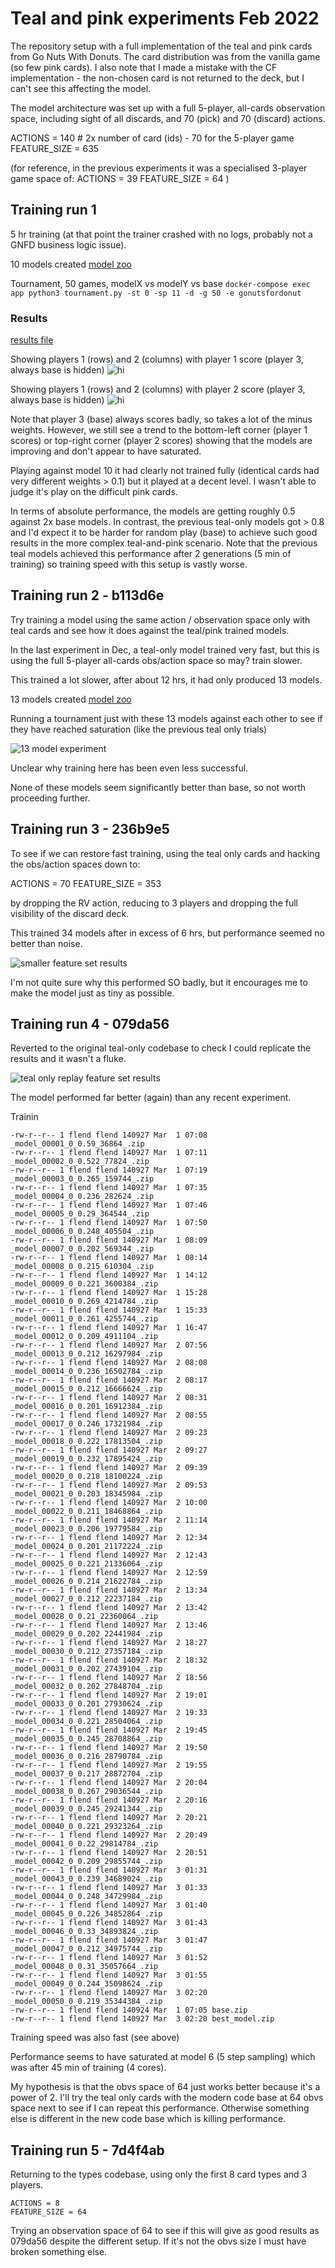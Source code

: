 # Teal and pink experiments Feb 2022

The repository setup with a full implementation of the teal and pink cards from Go Nuts With Donuts. The card distribution was from the vanilla game (so few pink cards).
I also note that I made a mistake with the CF implementation - the non-chosen card is not returned to the deck, but I can't see this affecting the model.

The model architecture was set up with a full 5-player, all-cards observation space, including sight of all discards, and 70 (pick) and 70 (discard) actions.

ACTIONS = 140 # 2x number of card (ids) - 70 for the 5-player game
FEATURE_SIZE = 635

(for reference, in the previous experiments it was a specialised 3-player game space of:
ACTIONS = 39
FEATURE_SIZE = 64
)

## Training run 1

5 hr training (at that point the trainer crashed with no logs, probably not a GNFD business logic issue).

10 models created [model zoo](./../app/viz/teal_and_pink_20220223)

Tournament, 50 games, modelX vs modelY vs base `docker-compose exec app python3 tournament.py -st 0 -sp 11 -d -g 50 -e gonutsfordonut`

### Results
[results file](./../app/viz/tournament_results_teal_and_pink_50.csv)

Showing players 1 (rows) and 2 (columns) with player 1 score (player 3, always base is hidden)
<img src="./../app/viz/tournament_teal_and_pink_50.png" alt="hi" class="inline"/>

Showing players 1 (rows) and 2 (columns) with player 2 score (player 3, always base is hidden)
<img src="./../app/viz/tournament_teal_and_pink_50_score1.png" alt="hi" class="inline"/>

Note that player 3 (base) always scores badly, so takes a lot of the minus weights. However, we still see a trend to the bottom-left corner (player 1 scores) or top-right corner (player 2 scores)
showing that the models are improving and don't appear to have saturated.

Playing against model 10 it had clearly not trained fully (identical cards had very different weights > 0.1) but it played at a decent level. I wasn't able to judge
it's play on the difficult pink cards.

In terms of absolute performance, the models are getting roughly 0.5 against 2x base models.
In contrast, the previous teal-only models got > 0.8 and I'd expect it to be harder for random play (base) to achieve such good results in the more complex teal-and-pink scenario. Note that the previous teal models achieved this performance after 2 generations (5 min of training) so training speed with this setup is vastly worse.

## Training run 2 - b113d6e

Try training a model using the same action / observation space only with teal cards and see how it does against the teal/pink trained models.

In the last experiment in Dec, a teal-only model trained very fast, but this is using the full 5-player all-cards obs/action space so may? train slower.

This trained a lot slower, after about 12 hrs, it had only produced 13 models.

13 models created [model zoo](./../app/viz/teal_only_20220223)

Running a tournament just with these 13 models against each other to see if they have reached saturation (like the previous teal only trials)

![13 model experiment](./assets/images/teal_only_non_best_action.png)

Unclear why training here has been even less successful.

None of these models seem significantly better than base, so not worth proceeding further.

## Training run 3 - 236b9e5

To see if we can restore fast training, using the teal only cards and hacking the obs/action spaces down to:

ACTIONS = 70
FEATURE_SIZE = 353

by dropping the RV action, reducing to 3 players and dropping the full visibility of the discard deck.

This trained 34 models after in excess of 6 hrs, but performance seemed no better than noise.

![smaller feature set results](./assets/images/teal_only_smaller_model.png)

I'm not quite sure why this performed SO badly, but it encourages me to make the model just as tiny as possible.

## Training run 4 - 079da56

Reverted to the original teal-only codebase to check I could replicate the results and it wasn't a fluke.

![teal only replay feature set results](./assets/images/tournament_results_079da56.png)

The model performed far better (again) than any recent experiment.

Trainin

```
-rw-r--r-- 1 flend flend 140927 Mar  1 07:08 _model_00001_0_0.59_36864_.zip
-rw-r--r-- 1 flend flend 140927 Mar  1 07:11 _model_00002_0_0.522_77824_.zip
-rw-r--r-- 1 flend flend 140927 Mar  1 07:19 _model_00003_0_0.265_159744_.zip
-rw-r--r-- 1 flend flend 140927 Mar  1 07:35 _model_00004_0_0.236_282624_.zip
-rw-r--r-- 1 flend flend 140927 Mar  1 07:46 _model_00005_0_0.29_364544_.zip
-rw-r--r-- 1 flend flend 140927 Mar  1 07:50 _model_00006_0_0.248_405504_.zip
-rw-r--r-- 1 flend flend 140927 Mar  1 08:09 _model_00007_0_0.202_569344_.zip
-rw-r--r-- 1 flend flend 140927 Mar  1 08:14 _model_00008_0_0.215_610304_.zip
-rw-r--r-- 1 flend flend 140927 Mar  1 14:12 _model_00009_0_0.221_3600384_.zip
-rw-r--r-- 1 flend flend 140927 Mar  1 15:28 _model_00010_0_0.269_4214784_.zip
-rw-r--r-- 1 flend flend 140927 Mar  1 15:33 _model_00011_0_0.261_4255744_.zip
-rw-r--r-- 1 flend flend 140927 Mar  1 16:47 _model_00012_0_0.209_4911104_.zip
-rw-r--r-- 1 flend flend 140927 Mar  2 07:56 _model_00013_0_0.212_16297984_.zip
-rw-r--r-- 1 flend flend 140927 Mar  2 08:08 _model_00014_0_0.236_16502784_.zip
-rw-r--r-- 1 flend flend 140927 Mar  2 08:17 _model_00015_0_0.212_16666624_.zip
-rw-r--r-- 1 flend flend 140927 Mar  2 08:31 _model_00016_0_0.201_16912384_.zip
-rw-r--r-- 1 flend flend 140927 Mar  2 08:55 _model_00017_0_0.246_17321984_.zip
-rw-r--r-- 1 flend flend 140927 Mar  2 09:23 _model_00018_0_0.222_17813504_.zip
-rw-r--r-- 1 flend flend 140927 Mar  2 09:27 _model_00019_0_0.232_17895424_.zip
-rw-r--r-- 1 flend flend 140927 Mar  2 09:39 _model_00020_0_0.218_18100224_.zip
-rw-r--r-- 1 flend flend 140927 Mar  2 09:53 _model_00021_0_0.203_18345984_.zip
-rw-r--r-- 1 flend flend 140927 Mar  2 10:00 _model_00022_0_0.211_18468864_.zip
-rw-r--r-- 1 flend flend 140927 Mar  2 11:14 _model_00023_0_0.206_19779584_.zip
-rw-r--r-- 1 flend flend 140927 Mar  2 12:34 _model_00024_0_0.201_21172224_.zip
-rw-r--r-- 1 flend flend 140927 Mar  2 12:43 _model_00025_0_0.221_21336064_.zip
-rw-r--r-- 1 flend flend 140927 Mar  2 12:59 _model_00026_0_0.214_21622784_.zip
-rw-r--r-- 1 flend flend 140927 Mar  2 13:34 _model_00027_0_0.212_22237184_.zip
-rw-r--r-- 1 flend flend 140927 Mar  2 13:42 _model_00028_0_0.21_22360064_.zip
-rw-r--r-- 1 flend flend 140927 Mar  2 13:46 _model_00029_0_0.202_22441984_.zip
-rw-r--r-- 1 flend flend 140927 Mar  2 18:27 _model_00030_0_0.212_27357184_.zip
-rw-r--r-- 1 flend flend 140927 Mar  2 18:32 _model_00031_0_0.202_27439104_.zip
-rw-r--r-- 1 flend flend 140927 Mar  2 18:56 _model_00032_0_0.202_27848704_.zip
-rw-r--r-- 1 flend flend 140927 Mar  2 19:01 _model_00033_0_0.201_27930624_.zip
-rw-r--r-- 1 flend flend 140927 Mar  2 19:33 _model_00034_0_0.221_28504064_.zip
-rw-r--r-- 1 flend flend 140927 Mar  2 19:45 _model_00035_0_0.245_28708864_.zip
-rw-r--r-- 1 flend flend 140927 Mar  2 19:50 _model_00036_0_0.216_28790784_.zip
-rw-r--r-- 1 flend flend 140927 Mar  2 19:55 _model_00037_0_0.217_28872704_.zip
-rw-r--r-- 1 flend flend 140927 Mar  2 20:04 _model_00038_0_0.267_29036544_.zip
-rw-r--r-- 1 flend flend 140927 Mar  2 20:16 _model_00039_0_0.245_29241344_.zip
-rw-r--r-- 1 flend flend 140927 Mar  2 20:21 _model_00040_0_0.221_29323264_.zip
-rw-r--r-- 1 flend flend 140927 Mar  2 20:49 _model_00041_0_0.22_29814784_.zip
-rw-r--r-- 1 flend flend 140927 Mar  2 20:51 _model_00042_0_0.209_29855744_.zip
-rw-r--r-- 1 flend flend 140927 Mar  3 01:31 _model_00043_0_0.239_34689024_.zip
-rw-r--r-- 1 flend flend 140927 Mar  3 01:33 _model_00044_0_0.248_34729984_.zip
-rw-r--r-- 1 flend flend 140927 Mar  3 01:40 _model_00045_0_0.226_34852864_.zip
-rw-r--r-- 1 flend flend 140927 Mar  3 01:43 _model_00046_0_0.33_34893824_.zip
-rw-r--r-- 1 flend flend 140927 Mar  3 01:47 _model_00047_0_0.212_34975744_.zip
-rw-r--r-- 1 flend flend 140927 Mar  3 01:52 _model_00048_0_0.31_35057664_.zip
-rw-r--r-- 1 flend flend 140927 Mar  3 01:55 _model_00049_0_0.244_35098624_.zip
-rw-r--r-- 1 flend flend 140927 Mar  3 02:20 _model_00050_0_0.219_35344384_.zip
-rw-r--r-- 1 flend flend 140924 Mar  1 07:05 base.zip
-rw-r--r-- 1 flend flend 140927 Mar  3 02:20 best_model.zip
```

Training speed was also fast (see above)

Performance seems to have saturated at model 6 (5 step sampling) which was after 45 min of training (4 cores).

My hypothesis is that the obvs space of 64 just works better because it's a power of 2. I'll try the teal only cards with the modern code base at 64 obvs space next to see if I can repeat this performance. Otherwise something else is different in the new code base which is killing performance.

## Training run 5 - 7d4f4ab

Returning to the types codebase, using only the first 8 card types and 3 players.

```
ACTIONS = 8
FEATURE_SIZE = 64
```

Trying an observation space of 64 to see if this will give as good results as 079da56 despite the different setup.
If it's not the obvs size I must have broken something else.
